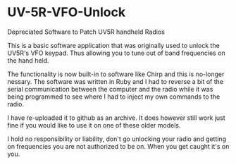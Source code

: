 # UV-5R-VFO-Unlock
Depreciated Software to Patch UV5R handheld Radios

This is a basic software application that was originally used to unlock the UV5R's VFO keypad.
Thus allowing you to tune out of band frequencies on the hand held.

The functionality is now built-in to software like Chirp and this is no-longer nessary.
The software was written in Ruby and I had to reverse a bit of the serial communication between the computer and the radio
while it was being programmed to see where I had to inject my own commands to the radio.

I have re-uploaded it to github as an archive. It does however still work just fine if you would like to use it on one of these older models.

I hold no responsibility or liability, don't go unlocking your radio and getting on frequencies you are not authorized to be on.
When you get caught it's on you.
